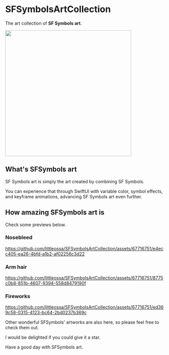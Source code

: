 # SFSymbolsArtCollection

The art collection of **SF Symbols art**.

<img src="https://github.com/littleossa/SFSymbolsArtCollection/assets/67716751/2db56d47-b8c3-4bae-ae86-dd67a1c00ebf" width="400px">

## What's SFSymbols art

SF Symbols art is simply the art created by combining SF Symbols.

You can experience that through SwiftUI with variable color, symbol effects, and keyframe animations, advancing SF Symbols art even further.

## How amazing SFSymbols art is

Check some previews below.

### Nosebleed

https://github.com/littleossa/SFSymbolsArtCollection/assets/67716751/e4ecc405-ea26-4bfd-a1b2-af02256c3d22

### Arm hair

https://github.com/littleossa/SFSymbolsArtCollection/assets/67716751/8775c0b8-851b-4607-9394-558d8479190f

### Fireworks

https://github.com/littleossa/SFSymbolsArtCollection/assets/67716751/ed369c58-0315-4123-bc64-2bd0237b369c

Other wonderful SFSymbols' artworks are also here, so please feel free to check them out.

I would be delighted if you could give it a star.

Have a good day with SFSymbols art.
